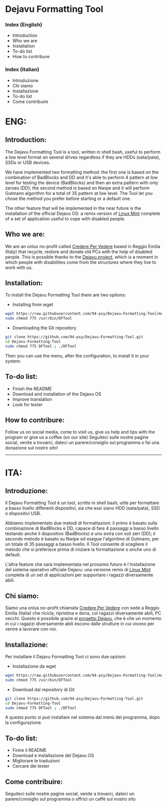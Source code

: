 # Dejavu Formatting Tool

### Index (English)

 - Introduction
 - Who we are
 - Installation
 - To-do list
 - How to contribure

### Index (Italian)

 - Introduzione
 - Chi siamo
 - Installazione
 - To-do list
 - Come contribuire


# ENG:

## Introduction:

The Dejavu Formatting Tool is a tool, written in shell bash, useful to perform a low level format on several drives regardless if they are HDDs (sata/pata), SSDs or USB devices.

We have implemented two formatting method: the first one is based on the combination of BadBlocks and DD and it's able to perform 4 pattern at low level for testing the device (BadBlocks) and then an extra pattern with only zeroes (DD); the second method is based on Nwipe and it will perform Gutmann algorithm for a total of 35 pattern at low level.
The Tool let you chose the method you prefer before starting or a default one.

The other feature that will be implemented in the near future is the installation of the official Dejavu OS: a remix version of [Linux Mint](https://linuxmint.com/) complete of a set of application useful to cope with disabled people.

## Who we are:

We are an onlus no-profit called [Credere Per Vedere](https://translate.google.com/translate?um=1&ie=UTF-8&hl=it&client=tw-ob&sl=it&tl=en&u=http%3A%2F%2Fwww.crederepervedere.org) based in Reggio Emilia (Italy) that recycle, restore and donate old PCs with the help of disabled people. This is possible thanks to the [Dejavu project](https://translate.google.com/translate?um=1&ie=UTF-8&hl=it&client=tw-ob&sl=it&tl=en&u=http%3A%2F%2Fprogettodejavu.blogspot.com%2F), which is a moment in which people with disabilities come from the structures where they live to work with us.


## Installation:
To install the Dejavu Formatting Tool there are two options:
- Installing from wget
```sh
wget https://raw.githubusercontent.com/94-psy/Dejavu-Formatting-Tool/master/DFTool -O /usr/bin/DFTool
sudo chmod 775 /usr/bin/DFTool
```
- Downloading the Git repository
```sh
git clone https://github.com/94-psy/Dejavu-Formatting-Tool.git
cd Dejavu-Formatting-Tool
sudo chmod 775 DFTool ; ./DFTool
```
Then you can use the menu, after the configuration, to install it in your system.


## To-do list:
- Finish the README
- Download and installation of the Dejavu OS
- Improve translation
- Look for tester
## How to contribure:
Follow us on social media, come to visit us, give us help and tips with the program or give us a coffee (on our site)
Seguiteci sulle nostre pagine social, venite a trovarci, dateci un parere/consiglio sul programma o fai una donazione sul nostro sito!

------------------------------------------------------------------------------------------------
# ITA:

## Introduzione:

Il Dejavu Formatting Tool è un tool, scritto in shell bash, utile per formattare a basso livello differenti dispositivi, sia che essi siano HDD (sata/pata), SSD o dispositivi USB.

Abbiamo implementato due metodi di formattazioni: il primo è basato sulla combinazione di BadBlocks e DD, capace di fare 4 passaggi a basso livello testando anche il dispositivo (BadBlocks) e uno extra con soli zeri (DD); il secondo metodo è basato su Nwipe ed esegue l'algoritmo di Gutmann, per un totale di 35 passaggi a basso livello.
Il Tool consente di scegliere il metodo che si preferisce prima di iniziare la formattazione o anche uno di default.

L'altra feature che sarà implementata nel prossimo futuro è l'installazione del sistema operativo ufficiale Dejavu: una versione remix di [Linux Mint](https://linuxmint.com/) completa di un set di applicazioni per supportare i ragazzi diversamente abili.

## Chi siamo:
Siamo una onlus no-profit chiamata [Credere Per Vedere](http://www.crederepervedere.org/) con sede a Reggio Emilia (Italia) che ricicla, ripristina e dona, coi ragazzi diversamente abili, PC vecchi. Questo è possibile grazie al [progetto Dejavu](http://progettodejavu.blogspot.com/), che è che un momento in cui i ragazzi diversamente abili escono dalle strutture in cui vivono per venire a lavorare con noi.
## Installazione:
Per installare il Dejavu Formatting Tool ci sono due opzioni:
- Installazione da wget
```sh
wget https://raw.githubusercontent.com/94-psy/Dejavu-Formatting-Tool/master/DFTool -O /usr/bin/DFTool
sudo chmod 775 /usr/bin/DFTool
```
- Download dal repository di Git
```sh
git clone https://github.com/94-psy/Dejavu-Formatting-Tool.git
cd Dejavu-Formatting-Tool
sudo chmod 775 DFTool ; ./DFTool
```
A questo punto si può installare nel sistema dal menù del programma, dopo la configurazione.

## To-do list:
- Finire il README
- Download e installazione del Dejavu OS
- Migliorare le traduzioni
- Cercare dei tester
## Come contribuire:

Seguiteci sulle nostre pagine social, venite a trovarci, dateci un parere/consiglio sul programma o offrici un caffè sul nostro sito
